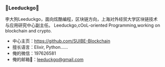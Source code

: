 ### 👋Leeduckgo👋

<!--
**leeduckgo/leeduckgo** is a ✨ _special_ ✨ repository because its `README.md` (this file) appears on your GitHub profile.

Here are some ideas to get you started:

- 🔭 I’m currently working on ...
- 🌱 I’m currently learning ...
- 👯 I’m looking to collaborate on ...
- 🤔 I’m looking for help with ...
- 💬 Ask me about ...
- 📫 How to reach me: ...
- 😄 Pronouns: ...
- ⚡ Fun fact: ...
-->

李大狗Leeduckgo，面向炫酷编程，区块链方向，上海对外经贸大学区块链技术与应用研究中心副主任。
Leeduckgo,cOoL-oriented Programming,working on blockchain and crypto.

- 中心主页：https://github.com/SUIBE-Blockchain
- 擅长语言：Elixir, Python......
- 俺的微信：197626581
- 俺的邮箱📮：leeduckgo@gmail.com



